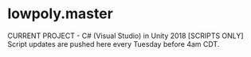 # lowpoly.master
CURRENT PROJECT - C# (Visual Studio) in Unity 2018 [SCRIPTS ONLY]
Script updates are pushed here every Tuesday before 4am CDT.
